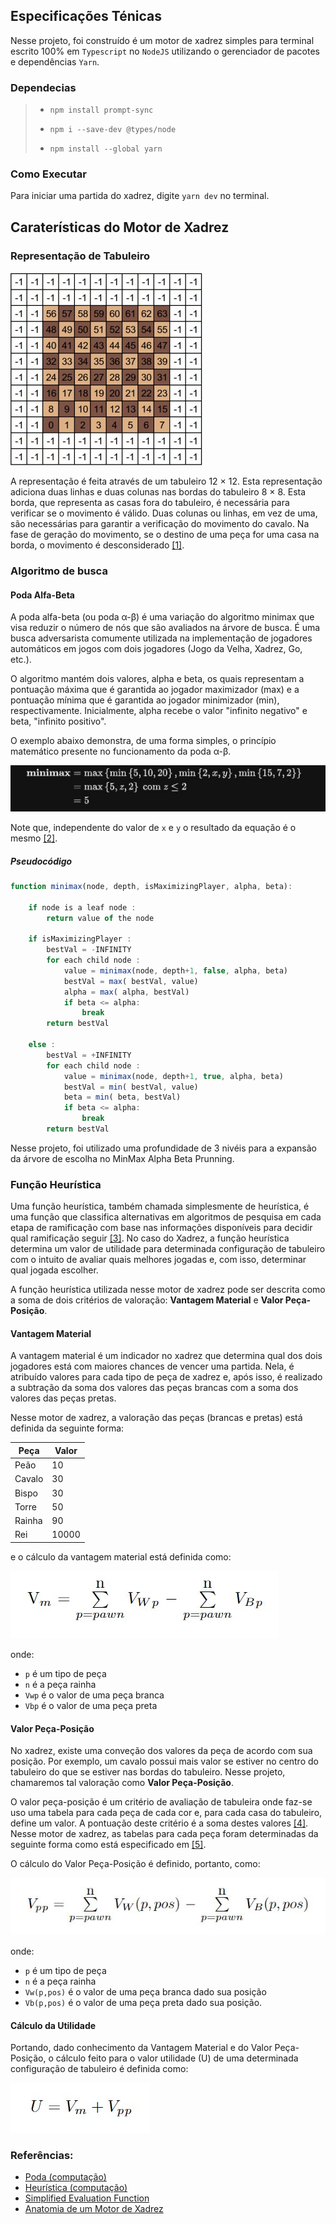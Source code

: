 ## Especificações Ténicas

Nesse projeto, foi construído é um motor de xadrez simples para terminal
escrito 100% em `Typescript` no `NodeJS` utilizando
o gerenciador de pacotes e dependências `Yarn`.

### Dependecias

> - ```npm install prompt-sync```
>
> - ```npm i --save-dev @types/node ```
> 
> - ```npm install --global yarn```

### Como Executar

Para iniciar uma partida do xadrez, digite ```yarn dev``` no terminal.

## Caraterísticas do Motor de Xadrez
### Representação de Tabuleiro

![Exemplo da indexação do tabuleiro 12 × 12. As casas com valor -1 não são válidas.](images/board-12x12.jpg)

A representação é feita através de um tabuleiro 12 × 12. Esta representação adiciona
duas linhas e duas colunas nas bordas do tabuleiro 8 × 8. Esta borda, que representa as casas fora do
tabuleiro, é necessária para verificar se o movimento é válido. Duas colunas ou linhas, em vez de uma, são
necessárias para garantir a verificação do movimento do cavalo. Na fase de geração do movimento, se o
destino de uma peça for uma casa na borda, o movimento é desconsiderado [[1]](https://bcc.ime.usp.br/tccs/2014/hvmds/Monografia.pdf).



### Algoritmo de busca 

#### Poda Alfa-Beta
A poda alfa-beta (ou poda α-β) é uma variação do algoritmo 
minimax que visa reduzir o número de nós que são avaliados 
na árvore de busca. É uma busca adversarista comumente utilizada
na implementação de jogadores automáticos em jogos com 
dois jogadores (Jogo da Velha, Xadrez, Go, etc.).

O algoritmo mantém dois valores, alpha e beta, os quais
representam a pontuação máxima que é garantida ao jogador
maximizador (max) e a pontuação mínima que é garantida ao 
jogador minimizador (min), respectivamente. Inicialmente, alpha 
recebe o valor "infinito negativo" e beta, "infinito positivo".

O exemplo abaixo demonstra, de uma forma simples, o princípio matemático presente no funcionamento da poda α-β.

![Poda Alfa-Beta](./images/min-max-alpha-beta-prunning-math.jpg)

Note que, independente do valor de `x` e `y` o resultado da equação é o mesmo [[2]](https://pt.wikipedia.org/wiki/Poda_(computa%C3%A7%C3%A3o)).
##### Pseudocódigo
```ts 
function minimax(node, depth, isMaximizingPlayer, alpha, beta):

    if node is a leaf node :
        return value of the node
    
    if isMaximizingPlayer :
        bestVal = -INFINITY 
        for each child node :
            value = minimax(node, depth+1, false, alpha, beta)
            bestVal = max( bestVal, value) 
            alpha = max( alpha, bestVal)
            if beta <= alpha:
                break
        return bestVal

    else :
        bestVal = +INFINITY 
        for each child node :
            value = minimax(node, depth+1, true, alpha, beta)
            bestVal = min( bestVal, value) 
            beta = min( beta, bestVal)
            if beta <= alpha:
                break
        return bestVal
```

Nesse projeto, foi utilizado uma profundidade de 3 nivéis para a expansão da árvore de escolha no MinMax Alpha Beta Prunning.

### Função Heurística
Uma função heurística, também chamada simplesmente de heurística, 
é uma função que classifica alternativas em algoritmos de pesquisa
em cada etapa de ramificação com base nas informações disponíveis 
para decidir qual ramificação seguir [[3]](https://pt.wikipedia.org/wiki/Heur%C3%ADstica_(computa%C3%A7%C3%A3o)#:~:text=Uma%20fun%C3%A7%C3%A3o%20heur%C3%ADstica%2C%20tamb%C3%A9m%20chamada,pode%20aproximar%20a%20solu%C3%A7%C3%A3o%20exata).
No caso do Xadrez, a função heurística
determina um valor de utilidade para determinada configuração de tabuleiro com
o intuito de avaliar quais melhores jogadas e, com isso, determinar qual jogada escolher.

A função heurística utilizada nesse motor de xadrez pode ser
descrita como a soma de dois critérios de valoração: **Vantagem Material** e **Valor Peça-Posição**.

#### Vantagem Material

A vantagem material é um indicador no xadrez que determina qual dos dois jogadores está com maiores
chances de vencer uma partida.
Nela, é atribuído valores para cada tipo de peça de xadrez e, após isso, é realizado
a subtração da soma dos valores das peças brancas com
a soma dos valores das peças pretas.

Nesse motor de xadrez, a valoração
das peças (brancas e pretas) está definida da seguinte forma:


| Peça   | Valor |
|--------|-------|
| Peão   | 10    |
| Cavalo | 30    |
| Bispo  | 30    |
| Torre  | 50    |
| Rainha | 90    |
| Rei    | 10000 |

e o cálculo da vantagem material está definida como:

![Calculo Vantagem Material](./images/calculo-vantagem-material.jpg)

onde:
- `p` é um tipo de peça
- `n` é a peça rainha
- `Vwp` é o valor de uma peça branca
- `Vbp` é o valor de uma peça preta

#### Valor Peça-Posição

No xadrez, existe uma conveção dos valores da peça de acordo com sua posição.
Por exemplo, um cavalo possui mais valor se estiver no centro do tabuleiro
do que se estiver nas bordas do tabuleiro. Nesse projeto, chamaremos
tal valoração como **Valor Peça-Posição**.

O valor peça-posição é um critério de avaliação de tabuleira 
onde faz-se uso uma tabela para cada peça de cada cor e, para cada casa do
tabuleiro, define um valor. A pontuação deste critério é a soma destes valores [[4]](https://bcc.ime.usp.br/tccs/2014/hvmds/Monografia.pdf).
Nesse motor de xadrez, as tabelas para cada peça foram determinadas da seguinte forma
como está especificado em [[5]](https://www.chessprogramming.org/Simplified_Evaluation_Function).

O cálculo do Valor Peça-Posição é definido, portanto, 
como:

![Cálculo do Valor Peça-Posição](./images/calculo-valor-peca-posicao.jpg)

onde:

- `p` é um tipo de peça
- `n` é a peça rainha
- `Vw(p,pos)` é o valor de uma peça branca dado sua posição
- `Vb(p,pos)` é o valor de uma peça preta dado sua posição.

#### Cálculo da Utilidade

Portando, dado conhecimento da Vantagem Material e do Valor Peça-Posição,
o cálculo feito para o valor utilidade (U) de uma determinada configuração de tabuleiro
é definida como:

![Calculo da Utilidade](./images/calculo_utilidade.jpg)









### Referências:

- [Poda (computação)](https://pt.wikipedia.org/wiki/Poda_(computa%C3%A7%C3%A3o))
- [Heurística (computação)](https://pt.wikipedia.org/wiki/Heur%C3%ADstica_(computa%C3%A7%C3%A3o)#:~:text=Uma%20fun%C3%A7%C3%A3o%20heur%C3%ADstica%2C%20tamb%C3%A9m%20chamada,pode%20aproximar%20a%20solu%C3%A7%C3%A3o%20exata)
- [Simplified Evaluation Function](https://www.chessprogramming.org/Simplified_Evaluation_Function)
- [Anatomia de um Motor de Xadrez](https://bcc.ime.usp.br/tccs/2014/hvmds/Monografia.pdf)
